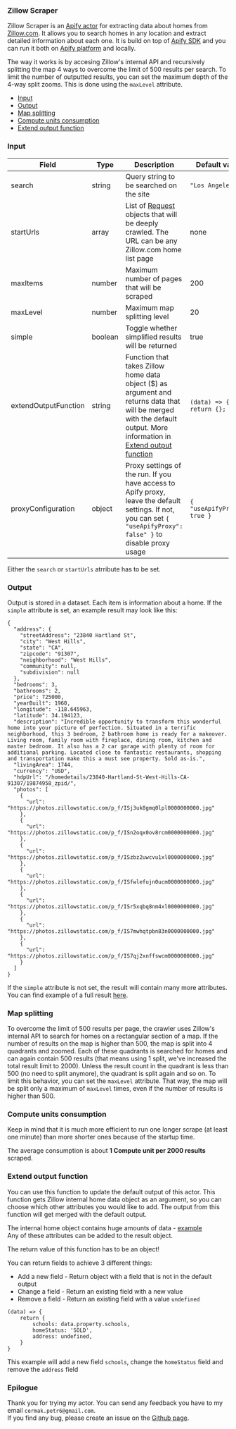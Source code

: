 ### Zillow Scraper

Zillow Scraper is an [Apify actor](https://apify.com/actors) for extracting data about homes from [Zillow.com](https://zillow.com). It allows you to search homes in any location and extract detailed information about each one. It is build on top of [Apify SDK](https://sdk.apify.com/) and you can run it both on [Apify platform](https://my.apify.com) and locally.  
  
The way it works is by accesing Zillow's internal API and recursively splitting the map 4 ways to overcome the limit of 500 results per search. To limit the number of outputted results, you can set the maximum depth of the 4-way split zooms. This is done using the `maxLevel` attribute.

- [Input](#input)
- [Output](#output)
- [Map splitting](#map-splitting)
- [Compute units consumption](#compute-units-consumption)
- [Extend output function](#extend-output-function)

### Input

| Field | Type | Description | Default value
| ----- | ---- | ----------- | -------------|
| search | string | Query string to be searched on the site | `"Los Angeles"` |
| startUrls | array | List of [Request](https://sdk.apify.com/docs/api/request#docsNav) objects that will be deeply crawled. The URL can be any Zillow.com home list page | none |
| maxItems | number | Maximum number of pages that will be scraped | 200 |
| maxLevel | number | Maximum map splitting level | 20 |
| simple | boolean | Toggle whether simplified results will be returned | true |
| extendOutputFunction | string | Function that takes Zillow home data object ($) as argument and returns data that will be merged with the default output. More information in [Extend output function](#extend-output-function) | `(data) => { return {}; }` |
| proxyConfiguration | object | Proxy settings of the run. If you have access to Apify proxy, leave the default settings. If not, you can set `{ "useApifyProxy": false" }` to disable proxy usage | `{ "useApifyProxy": true }`|  

Either the `search` or `startUrls` atrribute has to be set.

### Output

Output is stored in a dataset. Each item is information about a home.
If the `simple` attribute is set, an example result may look like this:
```
{
  "address": {
    "streetAddress": "23840 Hartland St",
    "city": "West Hills",
    "state": "CA",
    "zipcode": "91307",
    "neighborhood": "West Hills",
    "community": null,
    "subdivision": null
  },
  "bedrooms": 3,
  "bathrooms": 2,
  "price": 725000,
  "yearBuilt": 1960,
  "longitude": -118.645963,
  "latitude": 34.194123,
  "description": "Incredible opportunity to transform this wonderful home into your picture of perfection. Situated in a terrific neighborhood, this 3 bedroom, 2 bathroom home is ready for a makeover. Living room, family room with fireplace, dining room, kitchen and master bedroom. It also has a 2 car garage with plenty of room for additional parking. Located close to fantastic restaurants, shopping and transportation make this a must see property. Sold as-is.",
  "livingArea": 1744,
  "currency": "USD",
  "hdpUrl": "/homedetails/23840-Hartland-St-West-Hills-CA-91307/19874958_zpid/",
  "photos": [
    {
      "url": "https://photos.zillowstatic.com/p_f/ISj3uk8gmq0lpl0000000000.jpg"
    },
    {
      "url": "https://photos.zillowstatic.com/p_f/ISn2oqx0ov8rcm0000000000.jpg"
    },
    {
      "url": "https://photos.zillowstatic.com/p_f/ISzbz2uwcvu1xl0000000000.jpg"
    },
    {
      "url": "https://photos.zillowstatic.com/p_f/ISfwlefujn0ucm0000000000.jpg"
    },
    {
      "url": "https://photos.zillowstatic.com/p_f/ISr5xqbq8nm4xl0000000000.jpg"
    },
    {
      "url": "https://photos.zillowstatic.com/p_f/IS7mwhqtpbn83n0000000000.jpg"
    },
    {
      "url": "https://photos.zillowstatic.com/p_f/IS7qj2xnffswcm0000000000.jpg"
    }
  ]
}
```
If the `simple` attribute is not set, the result will contain many more attributes.
You can find example of a full result [here](https://pastebin.com/P016j7ip).

### Map splitting
To overcome the limit of 500 results per page, the crawler uses Zillow's internal API to search for homes on a rectangular section of a map. If the number of results on the map is higher than 500, the map is split into 4 quadrants and zoomed. Each of these quadrants is searched for homes and can again contain 500 results (that means using 1 split, we've increased the total result limit to 2000). Unless the result count in the quadrant is less than 500 (no need to split anymore), the quadrant is split again and so on. To limit this behavior, you can set the `maxLevel` attribute. That way, the map will be split only a maximum of `maxLevel` times, even if the number of results is higher than 500.

### Compute units consumption
Keep in mind that it is much more efficient to run one longer scrape (at least one minute) than more shorter ones because of the startup time.

The average consumption is about **1 Compute unit per 2000 results** scraped.

### Extend output function

You can use this function to update the default output of this actor. This function gets Zillow internal home data object as an argument, so you can choose which other attributes you would like to add. The output from this function will get merged with the default output.
  
The internal home object contains huge amounts of data - [example](https://pastebin.com/kiWayJvs)  
Any of these attributes can be added to the result object.

The return value of this function has to be an object!

You can return fields to achieve 3 different things:
- Add a new field - Return object with a field that is not in the default output
- Change a field - Return an existing field with a new value
- Remove a field - Return an existing field with a value `undefined`

```
(data) => {
    return {
        schools: data.property.schools,
        homeStatus: 'SOLD',
        address: undefined,
    }
}
```
This example will add a new field `schools`, change the `homeStatus` field and remove the `address` field

### Epilogue
Thank you for trying my actor. You can send any feedback you have to my email `cermak.petr6@gmail.com`.  
If you find any bug, please create an issue on the [Github page](https://github.com/cermak-petr/actor-zillow-api-scraper).
